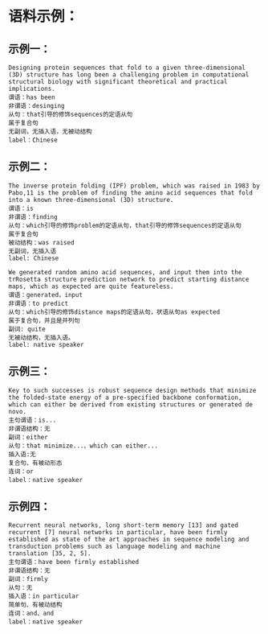 # 语料示例：

## 示例一：

    Designing protein sequences that fold to a given three-dimensional (3D) structure has long been a challenging problem in computational structural biology with significant theoretical and practical implications.
    谓语：has been
    非谓语：desinging
    从句：that引导的修饰sequences的定语从句
    属于复合句
    无副词，无插入语，无被动结构
    label：Chinese

## 示例二：

    The inverse protein folding (IPF) problem, which was raised in 1983 by Pabo,11 is the problem of finding the amino acid sequences that fold into a known three-dimensional (3D) structure. 
    谓语：is
    非谓语：finding
    从句：which引导的修饰problem的定语从句，that引导的修饰sequences的定语从句
    属于复合句
    被动结构：was raised
    无副词，无插入语
    label: Chinese

    We generated random amino acid sequences, and input them into the trRosetta structure prediction network to predict starting distance maps, which as expected are quite featureless.
    谓语：generated，input
    非谓语：to predict
    从句：which引导的修饰distance maps的定语从句，状语从句as expected
    属于复合句，并且是并列句
    副词: quite
    无被动结构，无插入语。
    label: native speaker

## 示例三：

    Key to such successes is robust sequence design methods that minimize the folded-state energy of a pre-specified backbone conformation, which can either be derived from existing structures or generated de novo.
    主句谓语：is...
    非谓语结构：无
    副词：either
    从句：that minimize...、which can either...
    插入语:无
    复合句、有被动形态
    连词：or
    label：native speaker

## 示例四：

    Recurrent neural networks, long short-term memory [13] and gated recurrent [7] neural networks in particular, have been firmly established as state of the art approaches in sequence modeling and transduction problems such as language modeling and machine translation [35, 2, 5].
    主句谓语：have been firmly established
    非谓语结构：无
    副词：firmly
    从句：无
    插入语：in particular
    简单句、有被动结构
    连词：and、and
    label：native speaker

